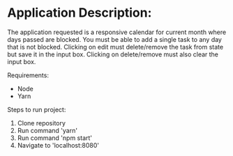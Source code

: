 # Application Description:
The application requested is a responsive calendar for current month where days passed are blocked.
You must be able to add a single task to any day that is not blocked.
Clicking on edit must delete/remove the task from state but save it in the input box.
Clicking on delete/remove must also clear the input box.

Requirements:
* Node
* Yarn

Steps to run project:

1) Clone repository
2) Run command 'yarn'
3) Run command 'npm start'
4) Navigate to 'localhost:8080'
